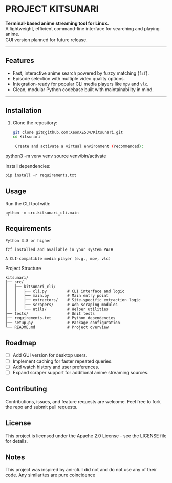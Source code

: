 # PROJECT KITSUNARI 

**Terminal-based anime streaming tool for Linux.**  
A lightweight, efficient command-line interface for searching and playing anime.  
GUI version planned for future release.

---

## Features

- Fast, interactive anime search powered by fuzzy matching (`fzf`).
- Episode selection with multiple video quality options.
- Integration-ready for popular CLI media players like `mpv` and `vlc`.
- Clean, modular Python codebase built with maintainability in mind.

---

## Installation

1. Clone the repository:

   ```bash
   git clone git@github.com:XeonXE534/Kitsunari.git
   cd Kitsunari

    Create and activate a virtual environment (recommended):

python3 -m venv venv
source venv/bin/activate

Install dependencies:

    pip install -r requirements.txt

## Usage

Run the CLI tool with:

`python -m src.kitsunari_cli.main`

## Requirements

    Python 3.8 or higher

    fzf installed and available in your system PATH

    A CLI-compatible media player (e.g., mpv, vlc)

Project Structure
```
kitsunari/
├── src/
│   ├── kitsunari_cli/
│   │   ├── cli.py         # CLI interface and logic
│   │   ├── main.py        # Main entry point
│   │   ├── extractors/    # Site-specific extraction logic
│   │   ├── scrapers/      # Web scraping modules
│   │   └── utils/         # Helper utilities
├── tests/                 # Unit tests
├── requirements.txt       # Python dependencies
├── setup.py               # Package configuration
└── README.md              # Project overview
```

## Roadmap

- [ ] Add GUI version for desktop users.
- [ ] Implement caching for faster repeated queries.
- [ ] Add watch history and user preferences.
- [ ] Expand scraper support for additional anime streaming sources.

## Contributing

Contributions, issues, and feature requests are welcome.
Feel free to fork the repo and submit pull requests.

## License

This project is licensed under the Apache 2.0 License - see the LICENSE file for details.

## Notes

This project was inspired by ani-cli. I did not and do not use any of their code. Any similarites are pure coincidence 
